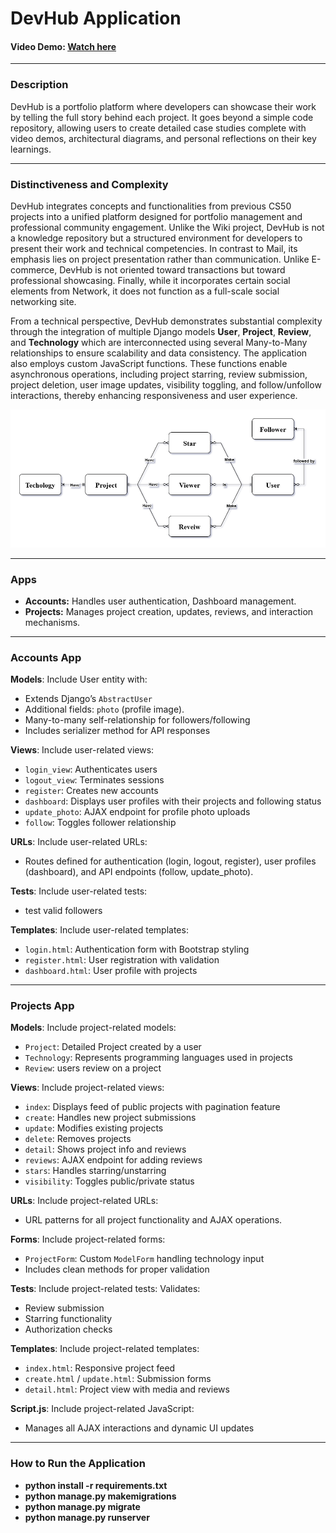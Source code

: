 # DevHub Application

#### Video Demo: [Watch here](https://youtu.be/BZ5xcTF5dFM)

---

### Description
DevHub is a portfolio platform where developers can showcase their work by telling the full story behind each project. It goes beyond a simple code repository, allowing users to create detailed case studies complete with video demos, architectural diagrams, and personal reflections on their key learnings.

---

### Distinctiveness and Complexity
DevHub integrates concepts and functionalities from previous CS50 projects into a unified platform designed for portfolio management and professional community engagement. Unlike the Wiki project, DevHub is not a knowledge repository but a structured environment for developers to present their work and technical competencies. In contrast to Mail, its emphasis lies on project presentation rather than communication. Unlike E-commerce, DevHub is not oriented toward transactions but toward professional showcasing. Finally, while it incorporates certain social elements from Network, it does not function as a full-scale social networking site.

From a technical perspective, DevHub demonstrates substantial complexity through the integration of multiple Django models **User**, **Project**, **Review**, and **Technology** which are interconnected using several Many-to-Many relationships to ensure scalability and data consistency. The application also employs custom JavaScript functions. These functions enable asynchronous operations, including project starring, review submission, project deletion, user image updates, visibility toggling, and follow/unfollow interactions, thereby enhancing responsiveness and user experience.

![ER Diagram](media/ER_Diagram_DaqBpXh.png)

---

### Apps
- **Accounts:** Handles user authentication, Dashboard management.
- **Projects:** Manages project creation, updates, reviews, and interaction mechanisms.  

---

### Accounts App

**Models**: Include User entity with:
  - Extends Django’s `AbstractUser`
  - Additional fields: `photo` (profile image).
  - Many-to-many self-relationship for followers/following
  - Includes serializer method for API responses

**Views**: Include user-related views:
- `login_view`: Authenticates users  
- `logout_view`: Terminates sessions  
- `register`: Creates new accounts
- `dashboard`: Displays user profiles with their projects and following status  
- `update_photo`: AJAX endpoint for profile photo uploads  
- `follow`: Toggles follower relationship  

**URLs**: Include user-related URLs:
- Routes defined for authentication (login, logout, register), user profiles (dashboard), and API endpoints (follow, update_photo).

**Tests**: Include user-related tests:
- test valid followers

**Templates**: Include user-related templates:
- `login.html`: Authentication form with Bootstrap styling  
- `register.html`: User registration with validation  
- `dashboard.html`: User profile with projects

---

### Projects App

**Models**: Include project-related models:
- `Project`: Detailed Project created by a user
- `Technology`: Represents programming languages used in projects 
- `Review`: users review on a project

**Views**: Include project-related views:
- `index`: Displays feed of public projects with pagination feature
- `create`: Handles new project submissions
- `update`: Modifies existing projects  
- `delete`: Removes projects  
- `detail`: Shows project info and reviews  
- `reviews`: AJAX endpoint for adding reviews  
- `stars`: Handles starring/unstarring  
- `visibility`: Toggles public/private status  

**URLs**: Include project-related URLs:
- URL patterns for all project functionality and AJAX operations.

**Forms**: Include project-related forms:
- `ProjectForm`: Custom `ModelForm` handling technology input  
- Includes clean methods for proper validation

**Tests**: Include project-related tests:
Validates:
- Review submission  
- Starring functionality  
- Authorization checks  

**Templates**: Include project-related templates:
- `index.html`: Responsive project feed  
- `create.html` / `update.html`: Submission forms  
- `detail.html`: Project view with media and reviews  

**Script.js**: Include project-related JavaScript:
- Manages all AJAX interactions and dynamic UI updates

---

### How to Run the Application
- **python install -r requirements.txt**
- **python manage.py makemigrations**
- **python manage.py migrate**
- **python manage.py runserver**
